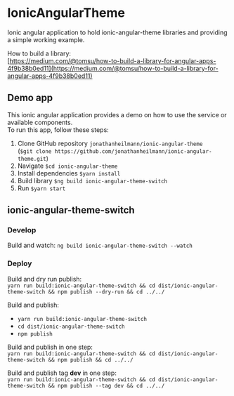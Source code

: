 # IonicAngularTheme

Ionic angular application to hold ionic-angular-theme libraries and providing a simple working example.

How to build a library:  
[https://medium.com/@tomsu/how-to-build-a-library-for-angular-apps-4f9b38b0ed11](https://medium.com/@tomsu/how-to-build-a-library-for-angular-apps-4f9b38b0ed11)

## Demo app

This ionic angular application provides a demo on how to use the service or available components.  
To run this app, follow these steps:
1. Clone GitHub repository `jonathanheilmann/ionic-angular-theme`  
 (`$git clone https://github.com/jonathanheilmann/ionic-angular-theme.git`)
1. Navigate `$cd ionic-angular-theme`
1. Install dependencies `$yarn install`
1. Build library `$ng build ionic-angular-theme-switch`
1. Run `$yarn start`


## ionic-angular-theme-switch

### Develop
Build and watch:
`ng build ionic-angular-theme-switch --watch`

### Deploy 
Build and dry run publish:  
`yarn run build:ionic-angular-theme-switch && cd dist/ionic-angular-theme-switch && npm publish --dry-run && cd ../../`

Build and publish:
- `yarn run build:ionic-angular-theme-switch`
- `cd dist/ionic-angular-theme-switch`
- `npm publish`

Build and publish in one step:  
`yarn run build:ionic-angular-theme-switch && cd dist/ionic-angular-theme-switch && npm publish && cd ../../`

Build and publish tag **dev** in one step:  
`yarn run build:ionic-angular-theme-switch && cd dist/ionic-angular-theme-switch && npm publish --tag dev && cd ../../`
